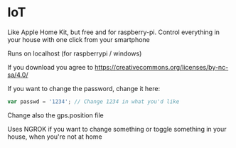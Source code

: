 # IoT
Like Apple Home Kit, but free and for raspberry-pi. Control everything in your house with one click from your smartphone

Runs on localhost (for raspberrypi / windows)

If you download you agree to https://creativecommons.org/licenses/by-nc-sa/4.0/

If you want to change the password, change it here:

```js
var passwd = '1234'; // Change 1234 in what you'd like
```


Change also the gps.position file

Uses NGROK if you want to change something or toggle something in your house, when you're not at home
